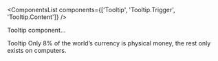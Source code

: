 <ComponentsList
  components={['Tooltip', 'Tooltip.Trigger', 'Tooltip.Content']}
/>

Tooltip component...

<Tooltip>
  <Tooltip.Trigger>Tooltip</Tooltip.Trigger>
  <Tooltip.Content>
    Only 8% of the world’s currency is physical money, the rest only exists
    on computers.
  </Tooltip.Content>
</Tooltip>
<Tooltip
  Trigger="Tooltip"
  Content="Only 8%!"
/>
